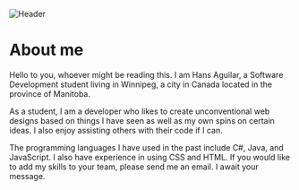 ![Header](https://raw.githubusercontent.com/HansAguilar445/HansAguilar445/img/readme_header.png "Header")
# About me
Hello to you, whoever might be reading this. I am Hans Aguilar, a Software Development student living in Winnipeg, a city in Canada located in the province of Manitoba.

As a student, I am a developer who likes to create unconventional web designs based on things I have seen as well as my own spins on certain ideas. I also enjoy assisting others with their code if I can.

The programming languages I have used in the past include C#, Java, and JavaScript. I also have experience in using CSS and HTML. If you would like to add my skills to your team, please send me an email. I await your message.

<!-- ## Skills -->
<!-- ![]() -->
